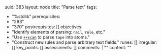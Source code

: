 uuid: 383
layout: node
title: "Parse text"
tags:
 - "%stdlib"
prerequisites:
  - "283"
  - "370"
postrequisites: []
objectives:
  - "Identify elements of parsing:  `nail`, `rule`, etc."
  - "Use [`++scan`](https://urbit.org/docs/hoon/reference/stdlib/4g#scan) to parse `tape` into atoms."
  - "Construct new rules and parse arbitrary text fields."
runes: []
irregular: []
key_points: []
assessments: []
comments: |
    "<!-- 4a, 4d–4l -->"
content: ""